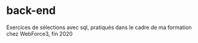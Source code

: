 # back-end
Exercices de sélections avec sql, pratiqués dans le cadre de ma formation chez WebForce3, fin 2020
